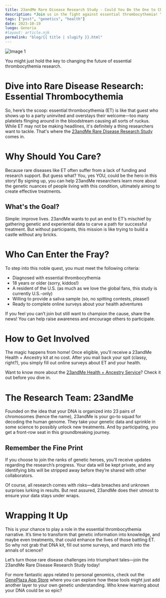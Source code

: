 ```yaml
---
title: 23andMe Rare Disease Research Study - Could You Be the One to Change the Game?
description: *Join us in the fight against essential thrombocythemia! Your genetics could help shape the future of treatments.*
tags: ["post", "genetics", "health"]
date: 2023-10-19
luogo: Genoria
#layout: article.njk
permalink: "blog/{{ title | slugify }}.html"
---
```


![Image 1](https://www.23andme.com/assets/svg/mrd/essential-thrombocythemia.svg)

You might just hold the key to changing the future of essential thrombocythemia research. 

# Dive into Rare Disease Research: Essential Thrombocythemia

So, here’s the scoop: essential thrombocythemia (ET) is like that guest who shows up to a party uninvited and overstays their welcome—too many platelets flinging around in the bloodstream causing all sorts of ruckus. While ET may not be making headlines, it's definitely a thing researchers want to tackle. That's where the [23andMe Rare Disease Research Study](https://www.23andme.com/rare-disease-research-study/essential-thrombocythemia/) comes in. 

# Why Should You Care?

Because rare diseases like ET often suffer from a lack of funding and research support. But guess what? You, yes YOU, could be the hero in this story! By signing up, you can help 23andMe researchers learn more about the genetic nuances of people living with this condition, ultimately aiming to create effective treatments. 

## What's the Goal?

Simple: improve lives. 23andMe wants to put an end to ET’s mischief by gathering genetic and experiential data to carve a path for successful treatment. But without participants, this mission is like trying to build a castle without any bricks.

# Who Can Enter the Fray?

To step into this noble quest, you must meet the following criteria:

- Diagnosed with essential thrombocythemia
- 18 years or older (sorry, kiddos!)
- A resident of the U.S. (as much as we love the global fans, this study is currently U.S.-only)
- Willing to provide a saliva sample (so, no spitting contests, please!)
- Ready to complete online surveys about your health adventures

If you feel you can’t join but still want to champion the cause, share the news! You can help raise awareness and encourage others to participate. 

# How to Get Involved

The magic happens from home! Once eligible, you’ll receive a 23andMe Health + Ancestry kit at no cost. After you mail back your spit (classy, right?), you simply fill out online surveys about ET and your health. 

Want to know more about the [23andMe Health + Ancestry Service](https://www.23andme.com/dna-health-ancestry/)? Check it out before you dive in.

# The Research Team: 23andMe

Founded on the idea that your DNA is organized into 23 pairs of chromosomes (hence the name), 23andMe is your go-to squad for decoding the human genome. They take your genetic data and sprinkle in some science to possibly unlock new treatments. And by participating, you get a front-row seat in this groundbreaking journey.

## Remember the Fine Print

If you choose to join the ranks of genetic heroes, you’ll receive updates regarding the research’s progress. Your data will be kept private, and any identifying bits will be stripped away before they’re shared with other collaborators. 

Of course, all research comes with risks—data breaches and unknown surprises lurking in results. But rest assured, 23andMe does their utmost to ensure your data stays under wraps.

# Wrapping It Up

This is your chance to play a role in the essential thrombocythemia narrative. It’s time to transform that genetic information into knowledge, and maybe even treatments, that could enhance the lives of those battling ET. So why not grab that DNA kit, fill out some surveys, and march into the annals of science? 

Let’s turn those rare disease challenges into triumphant tales—join the 23andMe Rare Disease Research Study today! 

For more fantastic apps related to personal genomics, check out the [GenePlaza App Store](https://www.GenePlaza.com/app-store) where you can explore how these tools might just add another layer to your own genetic understanding. Who knew learning about your DNA could be so epic?